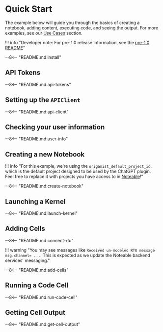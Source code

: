 # Quick Start
The example below will guide you through the basics of creating a notebook, adding content, executing code, and seeing the output. For more examples, see our [Use Cases](../usage.md) section.

!!! info "Developer note: For pre-1.0 release information, see the [pre-1.0 README](https://github.com/noteable-io/origami/blob/release/0.0.35/README.md)"

--8<-- "README.md:install"

## API Tokens
--8<-- "README.md:api-tokens"

## Setting up the `APIClient`
--8<-- "README.md:api-client"

## Checking your user information
--8<-- "README.md:user-info"

## Creating a new Notebook

!!! info "For this example, we're using the `origamist_default_project_id`, which is the default project designed to be used by the ChatGPT plugin. Feel free to replace it with projects you have access to in [Noteable](https://app.noteable.io/)!"

--8<-- "README.md:create-notebook"

## Launching a Kernel

--8<-- "README.md:launch-kernel"

## Adding Cells

--8<-- "README.md:connect-rtu"

!!! warning "You may see messages like `Received un-modeled RTU message msg.channel= ...`. This is expected as we update the Noteable backend services' messaging."

--8<-- "README.md:add-cells"

## Running a Code Cell

--8<-- "README.md:run-code-cell"

## Getting Cell Output

--8<-- "README.md:get-cell-output"